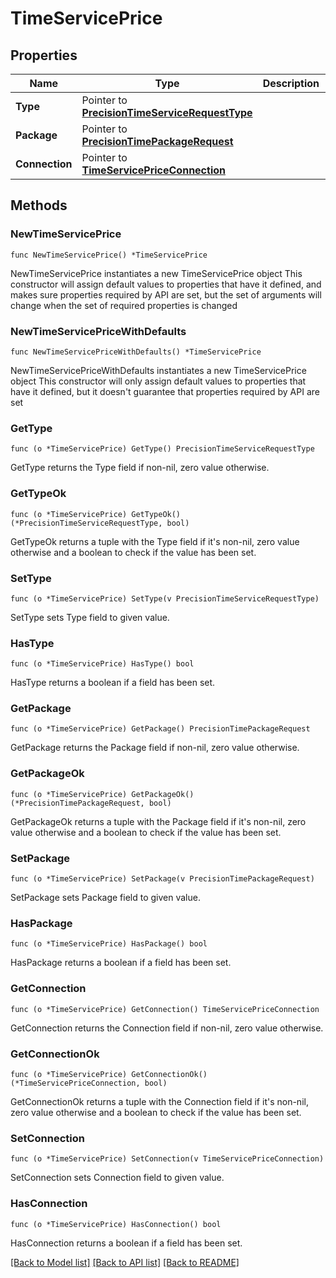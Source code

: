 # TimeServicePrice

## Properties

Name | Type | Description | Notes
------------ | ------------- | ------------- | -------------
**Type** | Pointer to [**PrecisionTimeServiceRequestType**](PrecisionTimeServiceRequestType.md) |  | [optional] 
**Package** | Pointer to [**PrecisionTimePackageRequest**](PrecisionTimePackageRequest.md) |  | [optional] 
**Connection** | Pointer to [**TimeServicePriceConnection**](TimeServicePriceConnection.md) |  | [optional] 

## Methods

### NewTimeServicePrice

`func NewTimeServicePrice() *TimeServicePrice`

NewTimeServicePrice instantiates a new TimeServicePrice object
This constructor will assign default values to properties that have it defined,
and makes sure properties required by API are set, but the set of arguments
will change when the set of required properties is changed

### NewTimeServicePriceWithDefaults

`func NewTimeServicePriceWithDefaults() *TimeServicePrice`

NewTimeServicePriceWithDefaults instantiates a new TimeServicePrice object
This constructor will only assign default values to properties that have it defined,
but it doesn't guarantee that properties required by API are set

### GetType

`func (o *TimeServicePrice) GetType() PrecisionTimeServiceRequestType`

GetType returns the Type field if non-nil, zero value otherwise.

### GetTypeOk

`func (o *TimeServicePrice) GetTypeOk() (*PrecisionTimeServiceRequestType, bool)`

GetTypeOk returns a tuple with the Type field if it's non-nil, zero value otherwise
and a boolean to check if the value has been set.

### SetType

`func (o *TimeServicePrice) SetType(v PrecisionTimeServiceRequestType)`

SetType sets Type field to given value.

### HasType

`func (o *TimeServicePrice) HasType() bool`

HasType returns a boolean if a field has been set.

### GetPackage

`func (o *TimeServicePrice) GetPackage() PrecisionTimePackageRequest`

GetPackage returns the Package field if non-nil, zero value otherwise.

### GetPackageOk

`func (o *TimeServicePrice) GetPackageOk() (*PrecisionTimePackageRequest, bool)`

GetPackageOk returns a tuple with the Package field if it's non-nil, zero value otherwise
and a boolean to check if the value has been set.

### SetPackage

`func (o *TimeServicePrice) SetPackage(v PrecisionTimePackageRequest)`

SetPackage sets Package field to given value.

### HasPackage

`func (o *TimeServicePrice) HasPackage() bool`

HasPackage returns a boolean if a field has been set.

### GetConnection

`func (o *TimeServicePrice) GetConnection() TimeServicePriceConnection`

GetConnection returns the Connection field if non-nil, zero value otherwise.

### GetConnectionOk

`func (o *TimeServicePrice) GetConnectionOk() (*TimeServicePriceConnection, bool)`

GetConnectionOk returns a tuple with the Connection field if it's non-nil, zero value otherwise
and a boolean to check if the value has been set.

### SetConnection

`func (o *TimeServicePrice) SetConnection(v TimeServicePriceConnection)`

SetConnection sets Connection field to given value.

### HasConnection

`func (o *TimeServicePrice) HasConnection() bool`

HasConnection returns a boolean if a field has been set.


[[Back to Model list]](../README.md#documentation-for-models) [[Back to API list]](../README.md#documentation-for-api-endpoints) [[Back to README]](../README.md)


